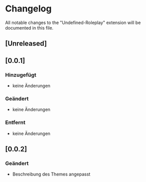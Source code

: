 # Changelog
All notable changes to the "Undefined-Roleplay" extension will be documented in this file.
## [Unreleased]
## [0.0.1]
### Hinzugefügt
- keine Änderungen
### Geändert
- keine Änderungen
### Entfernt
- keine Änderungen

## [0.0.2]
### Geändert
- Beschreibung des Themes angepasst
